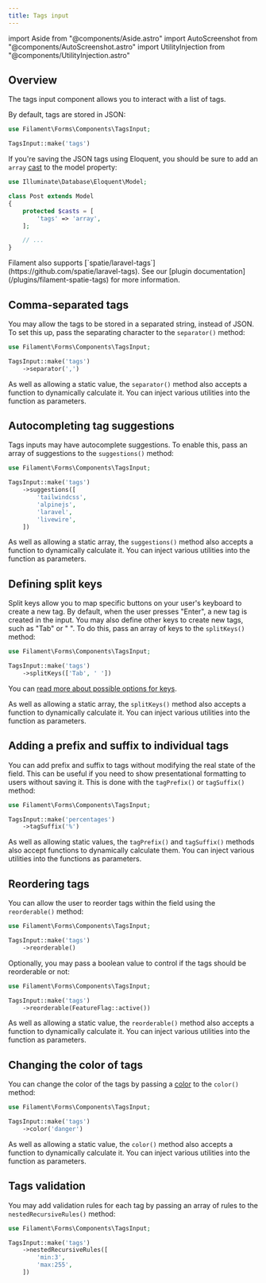 ```yaml
---
title: Tags input
---
```

import Aside from "@components/Aside.astro"
import AutoScreenshot from "@components/AutoScreenshot.astro"
import UtilityInjection from "@components/UtilityInjection.astro"

## Overview

The tags input component allows you to interact with a list of tags.

By default, tags are stored in JSON:

```php
use Filament\Forms\Components\TagsInput;

TagsInput::make('tags')
```

<AutoScreenshot name="forms/fields/tags-input/simple" alt="Tags input" version="4.x" />

If you're saving the JSON tags using Eloquent, you should be sure to add an `array` [cast](https://laravel.com/docs/eloquent-mutators#array-and-json-casting) to the model property:

```php
use Illuminate\Database\Eloquent\Model;

class Post extends Model
{
    protected $casts = [
        'tags' => 'array',
    ];

    // ...
}
```

<Aside variant="tip">
    Filament also supports [`spatie/laravel-tags`](https://github.com/spatie/laravel-tags). See our [plugin documentation](/plugins/filament-spatie-tags) for more information.
</Aside>

## Comma-separated tags

You may allow the tags to be stored in a separated string, instead of JSON. To set this up, pass the separating character to the `separator()` method:

```php
use Filament\Forms\Components\TagsInput;

TagsInput::make('tags')
    ->separator(',')
```

<UtilityInjection set="formFields" version="4.x">As well as allowing a static value, the `separator()` method also accepts a function to dynamically calculate it. You can inject various utilities into the function as parameters.</UtilityInjection>

## Autocompleting tag suggestions

Tags inputs may have autocomplete suggestions. To enable this, pass an array of suggestions to the `suggestions()` method:

```php
use Filament\Forms\Components\TagsInput;

TagsInput::make('tags')
    ->suggestions([
        'tailwindcss',
        'alpinejs',
        'laravel',
        'livewire',
    ])
```

<UtilityInjection set="formFields" version="4.x">As well as allowing a static array, the `suggestions()` method also accepts a function to dynamically calculate it. You can inject various utilities into the function as parameters.</UtilityInjection>

## Defining split keys

Split keys allow you to map specific buttons on your user's keyboard to create a new tag. By default, when the user presses "Enter", a new tag is created in the input. You may also define other keys to create new tags, such as "Tab" or " ". To do this, pass an array of keys to the `splitKeys()` method:

```php
use Filament\Forms\Components\TagsInput;

TagsInput::make('tags')
    ->splitKeys(['Tab', ' '])
```

You can [read more about possible options for keys](https://developer.mozilla.org/en-US/docs/Web/API/KeyboardEvent/key).

<UtilityInjection set="formFields" version="4.x">As well as allowing a static array, the `splitKeys()` method also accepts a function to dynamically calculate it. You can inject various utilities into the function as parameters.</UtilityInjection>

## Adding a prefix and suffix to individual tags

You can add prefix and suffix to tags without modifying the real state of the field. This can be useful if you need to show presentational formatting to users without saving it. This is done with the `tagPrefix()` or `tagSuffix()` method:

```php
use Filament\Forms\Components\TagsInput;

TagsInput::make('percentages')
    ->tagSuffix('%')
```

<UtilityInjection set="formFields" version="4.x">As well as allowing static values, the `tagPrefix()` and `tagSuffix()` methods also accept functions to dynamically calculate them. You can inject various utilities into the functions as parameters.</UtilityInjection>

## Reordering tags

You can allow the user to reorder tags within the field using the `reorderable()` method:

```php
use Filament\Forms\Components\TagsInput;

TagsInput::make('tags')
    ->reorderable()
```

Optionally, you may pass a boolean value to control if the tags should be reorderable or not:

```php
use Filament\Forms\Components\TagsInput;

TagsInput::make('tags')
    ->reorderable(FeatureFlag::active())
```

<UtilityInjection set="formFields" version="4.x">As well as allowing a static value, the `reorderable()` method also accepts a function to dynamically calculate it. You can inject various utilities into the function as parameters.</UtilityInjection>

## Changing the color of tags

You can change the color of the tags by passing a [color](../../styling/colors) to the `color()` method:

```php
use Filament\Forms\Components\TagsInput;

TagsInput::make('tags')
    ->color('danger')
```

<UtilityInjection set="formFields" version="4.x">As well as allowing a static value, the `color()` method also accepts a function to dynamically calculate it. You can inject various utilities into the function as parameters.</UtilityInjection>

## Tags validation

You may add validation rules for each tag by passing an array of rules to the `nestedRecursiveRules()` method:

```php
use Filament\Forms\Components\TagsInput;

TagsInput::make('tags')
    ->nestedRecursiveRules([
        'min:3',
        'max:255',
    ])
```

